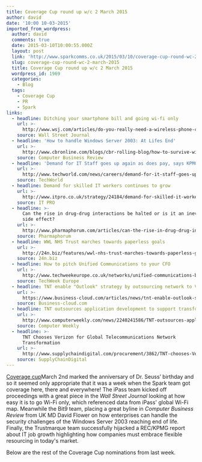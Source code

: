 ```yaml
---
title: Coverage Cup round up w/c 2 March 2015
author: david
date: '10:00 10-03-2015'
imported_from_wordpress:
  author: david
  comments: true
  date: 2015-03-10T10:00:55.000Z
  layout: post
  link: 'http://www.sparkcomms.co.uk/2015/03/10/coverage-cup-round-wc-2-march-2015/'
  slug: coverage-cup-round-wc-2-march-2015
  title: Coverage Cup round up w/c 2 March 2015
  wordpress_id: 1969
  categories:
    - Blog
  tags:
    - Coverage Cup
    - PR
    - Spark
links:
  - headline: Ditching your smartphone bill and going wi-fi only
    url: >-
      http://www.wsj.com/articles/do-you-really-need-a-wireless-phone-carrier-1425077991
    source: Wall Street Journal
  - headline: 'How to handle Windows Server 2003: At Lifes End'
    url: >-
      http://www.cbronline.com/blogs/cbr-rolling-blog/how-to-survive-windows-server-2003-at-lifes-end
    source: Computer Business Review
  - headline: 'Demand for IT Staff goes up again as does pay, says KPMG and REC'
    url: >-
      http://www.techworld.com/news/careers/demand-for-it-staff-goes-up-again-as-does-pay-says-kpmg-rec-3600781/
    source: TechWorld
  - headline: Demand for skilled IT workers continues to grow
    url: >-
      http://www.itpro.co.uk/strategy/24184/demand-for-skilled-it-workers-continues-to-grow
    source: IT PRO
  - headline: >-
      Can the rise in drug-drug interactions be halted or is it an inevitable
      side effect?
    url: >-
      http://www.pharmaphorum.com/articles/can-the-rise-in-drug-drug-interactions-be-halted-or-is-it-an-inevitable-side-effect
    source: Pharmaphorum
  - headline: WWL NHS Trust marches towards paperless goals
    url: >-
      http://24n.biz/features/wwl-nhs-trust-marches-towards-paperless-goals-.html
    source: 24n.biz
  - headline: How to pitch Unified Communications to your CFO
    url: >-
      http://www.techweekeurope.co.uk/networks/unified-communications-benefits-cfo-163110
    source: TechWeek Europe
  - headline: TNT enable "Outlook" strategy by outsourcing network to Verizon
    url: >-
      https://www.business-cloud.com/articles/news/tnt-enable-outlook-strategy-outsourcing-network-verizon
    source: Business-cloud.com
  - headline: TNT outsources application development to support transformation
    url: >-
      http://www.computerweekly.com/news/2240241586/TNT-outsources-application-development
    source: Computer Weekly
  - headline: >-
      TNT Chooses Verizon for Global Telecommunications Network
      Transformation          
    url: >-
      http://www.supplychaindigital.com/procurement/3862/TNT-chooses-Verizon-for-global-telecommunications-network-transformation
    source: SupplyChainDigital
---
```

[Coverage cup](Coverage-cup-167x300.jpg)March 2nd marked the anniversary of Dr. Seuss’ birthday and so it seemed only appropriate that it was a week when the Spark team got coverage here, there and everywhere! The iPass team kicked off proceedings with a great piece in the _Wall Street Journal_ looking at how easy it is to go Wi-Fi only, which referenced data from iPass' global Wi-Fi map. Meanwhile the Bit9 team, placing a great byline in _Computer Business Review_ from UK MD David Flower on how enterprises can handle the security challenges of the Windows Server 2003 reaching end of life. Finally, the Trustmarque team successfully hijacked a REC/KPMG report about IT job growth highlighting how companies must embrace flexible resourcing in today's market.

Below are the rest of the Coverage Cup nominations from last week.
